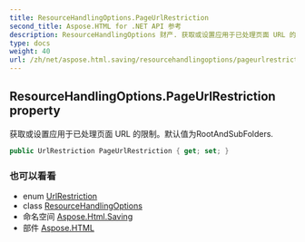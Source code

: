 ```yaml
---
title: ResourceHandlingOptions.PageUrlRestriction
second_title: Aspose.HTML for .NET API 参考
description: ResourceHandlingOptions 财产. 获取或设置应用于已处理页面 URL 的限制默认值为RootAndSubFolders.
type: docs
weight: 40
url: /zh/net/aspose.html.saving/resourcehandlingoptions/pageurlrestriction/
---
```

## ResourceHandlingOptions.PageUrlRestriction property

获取或设置应用于已处理页面 URL 的限制。默认值为RootAndSubFolders.

```csharp
public UrlRestriction PageUrlRestriction { get; set; }
```

### 也可以看看

* enum [UrlRestriction](../../urlrestriction/)
* class [ResourceHandlingOptions](../)
* 命名空间 [Aspose.Html.Saving](../../resourcehandlingoptions/)
* 部件 [Aspose.HTML](../../../)


